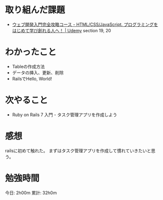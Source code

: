 # 取り組んだ課題
- [ウェブ開発入門完全攻略コース \- HTML/CSS/JavaScript\. プログラミングをはじめて学び創れる人へ！ \| Udemy](https://www.udemy.com/course/web-application-development/) section 19, 20

# わかったこと
- Tableの作成方法
- データの挿入、更新、削除
- RailsでHello, World!

# 次やること
- Ruby on Rails 7 入門 - タスク管理アプリを作成しよう

# 感想
railsに初めて触れた。
まずはタスク管理アプリを作成して慣れていきたいと思う。

# 勉強時間
今日: 2h00m
累計: 32h0m
